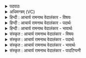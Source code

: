 <details><summary>पदपाठः</summary>

गो꣣वि꣢त्। गो꣣। वि꣢त्। प꣣वस्व। वसुवि꣡त्। व꣣सु। वि꣢त्। हि꣣रण्यवित्। हि꣣रण्य। वि꣢त्। रे꣣तो꣢धाः। रे꣣तः। धाः꣢। इ꣣न्दो। भु꣡व꣢꣯नेषु। अ꣡र्पि꣢꣯तः। त्वम्। सु꣣वी꣡रः꣢। सु꣣। वी꣡रः꣢꣯। अ꣣सि। सोम। विश्ववित्꣢। वि꣣श्व। वि꣢त्। तम्। त्वा꣣। न꣡रः꣢꣯। उ꣡प꣢꣯। गि꣣रा꣢। इ꣣मे꣢। आ꣣सते। ९५५।
</details>

<details><summary>अधिमन्त्रम् (VC)</summary>

- पवमानः सोमः
- त्रय ऋषयः
- जगती
- निषादः
</details>

<details><summary>हिन्दी : आचार्य रामनाथ वेदालंकार - विषयः</summary>

प्रथम मन्त्र में सोम नाम से परमात्मा का विषय वर्णित करते हैं।
</details>

<details><summary>हिन्दी : आचार्य रामनाथ वेदालंकार - पदार्थः</summary>

पदार्थान्वयभाषाः -  हे(इन्दो)तेजस्वी तथा ऐश्वर्य की वर्षा करनेवाले परमात्मन्! (गोवित्)गौएँ प्राप्त करानेवाले, (वसुवित्)धन प्राप्त करानेवाले और(हिरण्यवित्)सुवर्ण प्राप्त करानेवाले आप(पवस्व)हमें पवित्र करो।(रेतोधाः)वीर्यप्रदाता आप(भुवनेषु)लोकों में(अर्पितः)व्याप्त हो। हे(सोम)सर्वोत्पादक परमात्मन्! (त्वम्)आप(सुवीरः)श्रेष्ठ वीर प्राप्त करानेवाले और(विश्ववित्)सर्वज्ञाता(असि)हो।(तं त्वा)ऐसे आपकी(इमे)ये(नरः)उपासक जन(गिरा)स्तुतिवाणी से(उप आसते)उपासना कर रहे हैं ॥१॥
</details>

<details><summary>हिन्दी : आचार्य रामनाथ वेदालंकार - भावार्थः</summary>

भावार्थभाषाः -  जगदीश्वर ने ही हमारे उपयोग के लिए बहुमूल्य सब पदार्थ निःशुल्क दिये हुए हैं। ऐसे उपकारक उसको हम कृतज्ञता के साथ स्मरण क्यों न करें?॥१॥
</details>

<details><summary>संस्कृत : आचार्य रामनाथ वेदालंकार - विषयः</summary>

अथ सोमनाम्ना परमात्मविषयो वर्ण्यते।
</details>

<details><summary>संस्कृत : आचार्य रामनाथ वेदालंकार - पदार्थः</summary>

पदार्थान्वयभाषाः -  हे(इन्दो)तेजस्विन् ऐश्वर्यवर्षक परमात्मन्! (गोवित्)गवां लम्भकः, (वसुवित्)धनानां लम्भकः, (हिरण्यवित्)सुवर्णानां लम्भकश्च त्वम्(पवस्व)अस्मान् पुनीहि।(रेतोधाः)वीर्यप्रदाता त्वम्(भुवनेषु)लोकेषु(अर्पितः)व्याप्तः असि। हे(सोम)सर्वोत्पादक परमात्मन्! (त्वम् सुवीरः)श्रेष्ठानां वीराणां प्रापकः(विश्ववित्)सर्वज्ञः च(असि)वर्तसे।(तं त्वा)तादृशं त्वाम्(इमे)एते(नरः)उपासकाः जनाः(गिरा)स्तुतिवाचा(उप आसते)उपतिष्ठन्ते ॥१॥
</details>

<details><summary>संस्कृत : आचार्य रामनाथ वेदालंकार - भावार्थः</summary>

भावार्थभाषाः -  जगदीश्वरेणैवास्माकमुपयोगाय बहुमूल्याः सर्वे पदार्था निश्शुल्कं प्रदत्ताः सन्ति। एतावदुपकारकः स कृतज्ञतयाऽस्माभिः कुतो न स्मरणीयः ॥१॥
</details>

<details><summary>संस्कृत : आचार्य रामनाथ वेदालंकार - पादटिप्पनी</summary>

टिप्पणी:   १.ऋ० ९।८६।३९ ‘नर’ इत्यत्र ‘विप्रा’ इति पाठः।
</details>